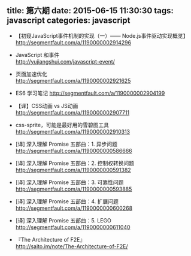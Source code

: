 title: 第六期
date: 2015-06-15 11:30:30
tags: javascript
categories: javascript
---
*  【初窥JavaScript事件机制的实现（一）—— Node.js事件驱动实现概览】  
http://segmentfault.com/a/1190000002914296

*  JavaScript 和事件  
http://yujiangshui.com/javascript-event/

*  页面加速优化  
http://segmentfault.com/a/1190000002921625

*  ES6 学习笔记 
http://segmentfault.com/a/1190000002904199

*  【译】CSS动画 vs JS动画  
http://segmentfault.com/a/1190000002907711

*  css-sprite，可能是最好用的雪碧图工具 
http://segmentfault.com/a/1190000002910313

*  [译] 深入理解 Promise 五部曲：1. 异步问题  
http://segmentfault.com/a/1190000000586666

*  [译] 深入理解 Promise 五部曲：2. 控制权转换问题  
http://segmentfault.com/a/1190000000591382

*  [译] 深入理解 Promise 五部曲：3. 可靠性问题  
http://segmentfault.com/a/1190000000593885

*  [译] 深入理解 Promise 五部曲：4. 扩展问题  
http://segmentfault.com/a/1190000000600268

*  [译] 深入理解 Promise 五部曲：5. LEGO  
http://segmentfault.com/a/1190000000611040

*  『The Architecture of F2E』  
http://saito.im/note/The-Architecture-of-F2E/
